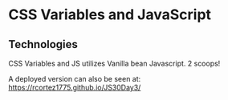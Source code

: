 # CSS Variables and JavaScript

## Technologies

CSS Variables and JS utilizes Vanilla bean Javascript. 2 scoops!


A deployed version can also be seen at:  https://rcortez1775.github.io/JS30Day3/
